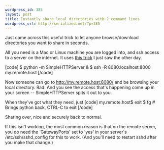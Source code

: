 ```yaml
--- 
wordpress_id: 385
layout: post
title: Instantly share local directories with 2 command lines
wordpress_url: http://serialized.net/?p=385
---
```

Just came across this useful trick to let anyone browse/download directories you want to share in seconds.

All you need is a Mac or Linux machine you are logged into, and ssh access to a server on the internet. It uses <a href="http://www.lylebackenroth.com/blog/2009/05/03/serve-your-current-directory-using-a-simple-webserver-python/">this trick</a> I just saw the other day.

[code]
$ python -m SimpleHTTPServer &amp;
$ ssh -R 8080:localhost:8000 my.remote.host
[/code]

Now someone can go to http://my.remote.host:8080/ and be browsing your local directory. Rad. And you see the access that's happening come up in your screen -- SimpleHTTPServer spits it out to you.

When they've got what they need, just 
[code]
my.remote.host$ exit
$ fg # Brings python back, CTRL-C to exit
[/code]

Sharing over, nice and securely back to normal.

If this isn't working, the most common reason is that on the remote server, you do need the 'GatewayPorts' set to 'yes'  in your server's /etc/ssh/sshd_config for this to work. (And you'll need to restart sshd after you make that change.)
